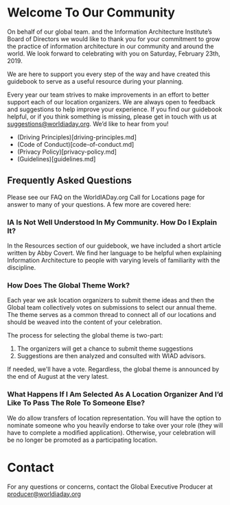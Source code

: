 # Welcome To Our Community
On behalf of our global team. and the Information Architecture Institute’s Board of Directors we would like to thank you for your commitment to grow the practice of information architecture in our community and around the world. We look forward to celebrating with you on Saturday, February 23th, 2019.

We are here to support you every step of the way and have created this guidebook to serve as a useful resource during your planning.

Every year our team strives to make improvements in an effort to better support each of our location organizers. We are always open to feedback and suggestions to help improve your experience. If you find our guidebook helpful, or if you think something is missing, please get in touch with us at suggestions@worldiaday.org. We’d like to hear from you!

- (Driving Principles)[driving-principles.md]
- (Code of Conduct)[code-of-conduct.md]
- (Privacy Policy)[privacy-policy.md]
- (Guidelines)[guidelines.md]

## Frequently Asked Questions
Please see our FAQ on the WorldIADay.org Call for Locations page for answer to many of your questions. A few more are covered here:

### IA Is Not Well Understood In My Community. How Do I Explain It?
In the Resources section of our guidebook, we have included a short article written by Abby Covert. We find her language to be helpful when explaining Information Architecture to people with varying levels of familiarity with the discipline.

### How Does The Global Theme Work?
Each year we ask location organizers to submit theme ideas and then the Global team collectively votes on submissions to select our annual theme. The theme serves as a common thread to connect all of our locations and should be weaved into the content of your celebration.

The process for selecting the global theme is two-part:
1. The organizers will get a chance to submit theme suggestions
2. Suggestions are then analyzed and consulted with WIAD advisors.

If needed, we'll have a vote. Regardless, the global theme is announced by the end of August at the very latest.

### What Happens If I Am Selected As A Location Organizer And I’d Like To Pass The Role To Someone Else?
We do allow transfers of location representation. You will have the option to nominate someone who you heavily endorse to take over your role (they will have to complete a modified application). Otherwise, your celebration will be no longer be promoted as a participating location.

# Contact
For any questions or concerns, contact the Global Executive Producer at producer@worldiaday.org
